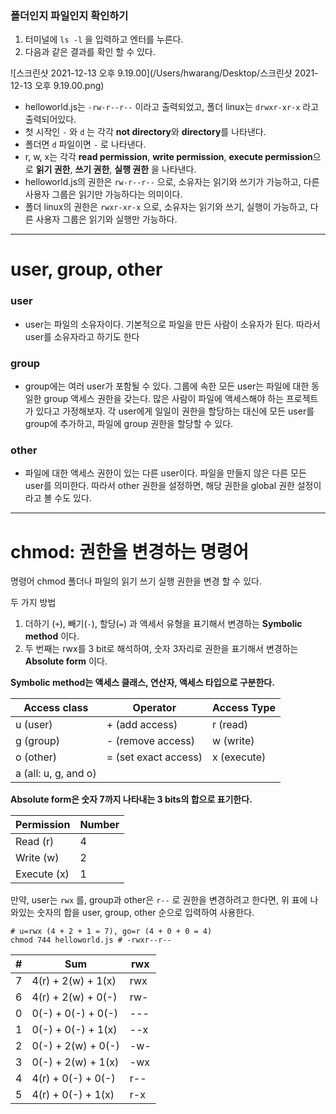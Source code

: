 ### 폴더인지 파일인지 확인하기

1. 터미널에 `ls -l` 을 입력하고 엔터를 누른다.
2. 다음과 같은 결과를 확인 할 수 있다.

![스크린샷 2021-12-13 오후 9.19.00](/Users/hwarang/Desktop/스크린샷 2021-12-13 오후 9.19.00.png)

- helloworld.js는  `-rw-r--r--` 이라고 출력되었고, 폴더 linux는 `drwxr-xr-x` 라고 출력되어있다.
- 첫 시작인 `-` 와 `d` 는 각각 **not directory**와 **directory**를 나타낸다.
- 폴더면 `d` 파일이면 `-` 로 나타낸다.
- r, w, x는 각각 **read permission**, **write permission**, **execute permission**으로 **읽기 권한**, **쓰기 권한**, **실행 권한** 을 나타낸다.
- helloworld.js의 권한은 `rw-r--r--` 으로, 소유자는 읽기와 쓰기가 가능하고, 다른 사용자 그룹은 읽기만 가능하다는 의미이다.
- 폴더 linux의 권한은 `rwxr-xr-x` 으로, 소유자는 읽기와 쓰기, 실행이 가능하고, 다른 사용자 그룹은 읽기와 실행만 가능하다.

---

# user, group, other

### **user**

- user는 파일의 소유자이다. 기본적으로 파일을 만든 사람이 소유자가 된다. 따라서 user를 소유자라고 하기도 한다

### **group**

- group에는 여러 user가 포함될 수 있다. 그룹에 속한 모든 user는 파일에 대한 동일한 group 액세스 권한을 갖는다. 많은 사람이 파일에 액세스해야 하는 프로젝트가 있다고 가정해보자. 각 user에게 일일이 권한을 할당하는 대신에 모든 user를 group에 추가하고, 파일에 group 권한을 할당할 수 있다.

### **other**

- 파일에 대한 액세스 권한이 있는 다른 user이다. 파일을 만들지 않은 다른 모든 user를 의미한다. 따라서 other 권한을 설정하면, 해당 권한을 global 권한 설정이라고 볼 수도 있다.

------

# chmod: 권한을 변경하는 명령어

명령어 chmod 폴더나 파일의 읽기 쓰기 실행 권한을 변경 할 수 있다.

두 가지 방법

1. 더하기 (`+`), 빼기(`-`), 할당(`=`) 과 액세서 유형을 표기해서 변경하는 **Symbolic method** 이다.
2. 두 번째는 rwx를 3 bit로 해석하여, 숫자 3자리로 권한을 표기해서 변경하는 **Absolute form** 이다.

**Symbolic method는 액세스 클래스, 연산자, 액세스 타입으로 구분한다.**

| Access class         | Operator             | Access Type |
| -------------------- | -------------------- | ----------- |
| u (user)             | + (add access)       | r (read)    |
| g (group)            | - (remove access)    | w (write)   |
| o (other)            | = (set exact access) | x (execute) |
| a (all: u, g, and o) |                      |             |

**Absolute form은 숫자 7까지 나타내는 3 bits의 합으로 표기한다.**

| Permission  | Number |
| ----------- | ------ |
| Read (r)    | 4      |
| Write (w)   | 2      |
| Execute (x) | 1      |

만약, user는 `rwx` 를, group과 other은 `r--` 로 권한을 변경하려고 한다면, 위 표에 나와있는 숫자의 합을 user, group, other 순으로 입력하여 사용한다.

```
# u=rwx (4 + 2 + 1 = 7), go=r (4 + 0 + 0 = 4)
chmod 744 helloworld.js # -rwxr--r--
```

| #    | Sum                | rwx  |
| ---- | ------------------ | ---- |
| 7    | 4(r) + 2(w) + 1(x) | rwx  |
| 6    | 4(r) + 2(w) + 0(-) | rw-  |
| 0    | 0(-) + 0(-) + 0(-) | ---  |
| 1    | 0(-) + 0(-) + 1(x) | --x  |
| 2    | 0(-) + 2(w) + 0(-) | -w-  |
| 3    | 0(-) + 2(w) + 1(x) | -wx  |
| 4    | 4(r) + 0(-) + 0(-) | r--  |
| 5    | 4(r) + 0(-) + 1(x) | r-x  |